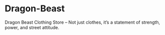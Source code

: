 # Dragon-Beast
Dragon Beast Clothing Store – Not just clothes, it’s a statement of strength, power, and street attitude.

